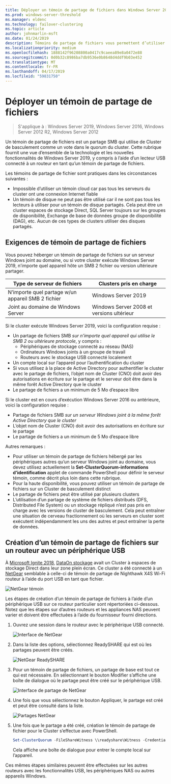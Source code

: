 ```yaml
---
title: Déployer un témoin de partage de fichiers dans Windows Server 2019
ms.prod: windows-server-threshold
ms.manager: eldenc
ms.technology: failover-clustering
ms.topic: article
author: johnmarlin-msft
ms.date: 01/24/2019
description: Témoins de partage de fichiers vous permettent d’utiliser un partage de fichiers vote de quorum du cluster. Cette rubrique décrit les témoins de partage de fichiers et les nouvelles fonctionnalités, notamment l’utilisation d’un lecteur USB connecté à un routeur en tant qu’un témoin de partage de fichiers.
ms.localizationpriority: medium
ms.openlocfilehash: 1888142f96208800a0417c9caeea89e8a0472e88
ms.sourcegitcommit: 0d0b32c8986ba7db9536e0b8648d4ddf9b03e452
ms.translationtype: MT
ms.contentlocale: fr-FR
ms.lasthandoff: 04/17/2019
ms.locfileid: "59831750"
---
```

# <a name="deploy-a-file-share-witness"></a>Déployer un témoin de partage de fichiers

> S'applique à : Windows Server 2019, Windows Server 2016, Windows Server 2012 R2, Windows Server 2012

Un témoin de partage de fichiers est un partage SMB qui utilise de Cluster de basculement comme un vote dans le quorum du cluster. Cette rubrique fournit une vue d’ensemble de la technologie et les nouvelles fonctionnalités de Windows Server 2019, y compris à l’aide d’un lecteur USB connecté à un routeur en tant qu’un témoin de partage de fichiers.

Les témoins de partage de fichier sont pratiques dans les circonstances suivantes :  

- Impossible d’utiliser un témoin cloud car pas tous les serveurs du cluster ont une connexion Internet fiable
- Un témoin de disque ne peut pas être utilisé car il ne sont pas tous les lecteurs à utiliser pour un témoin de disque partagés. Cela peut être un cluster espaces de stockage Direct, SQL Server toujours sur les groupes de disponibilité, Exchange de base de données groupe de disponibilité (DAG), etc.  Aucun de ces types de clusters utiliser des disques partagés.

## <a name="file-share-witness-requirements"></a>Exigences de témoin de partage de fichiers

Vous pouvez héberger un témoin de partage de fichiers sur un serveur Windows joint au domaine, ou si votre cluster exécute Windows Server 2019, n’importe quel appareil hôte un SMB 2 fichier ou version ultérieure partager.

|Type de serveur de fichiers                 | Clusters pris en charge |
|---------------------------------|--------------------|
|N’importe quel partage w/un appareil SMB 2 fichier | Windows Server 2019|
|Joint au domaine de Windows Server     | Windows Server 2008 et versions ultérieur|

Si le cluster exécute Windows Server 2019, voici la configuration requise :

- Un partage de fichiers SMB *sur n’importe quel appareil qui utilise le SMB 2 ou ultérieure protocole*, y compris :
    - Périphériques de stockage connecté au réseau (NAS)
    - Ordinateurs Windows joints à un groupe de travail
    - Routeurs avec le stockage USB connecté localement
- Un compte local sur l’appareil pour l’authentification du cluster
- Si vous utilisez à la place de Active Directory pour authentifier le cluster avec le partage de fichiers, l’objet nom de Cluster (CNO) doit avoir des autorisations en écriture sur le partage et le serveur doit être dans la même forêt Active Directory que le cluster
- Le partage de fichiers a un minimum de 5 Mo d’espace libre

Si le cluster est en cours d’exécution Windows Server 2016 ou antérieure, voici la configuration requise :

- Partage de fichiers SMB *sur un serveur Windows joint à la même forêt Active Directory que le cluster*
- L’objet nom de Cluster (CNO) doit avoir des autorisations en écriture sur le partage
- Le partage de fichiers a un minimum de 5 Mo d’espace libre

Autres remarques :
- Pour utiliser un témoin de partage de fichiers hébergé par les périphériques autres qu’un serveur Windows joint au domaine, vous devez utilisez actuellement la **Set-ClusterQuorum-informations d’identification** applet de commande PowerShell pour définir le serveur témoin, comme décrit plus loin dans cette rubrique.
- Pour la haute disponibilité, vous pouvez utiliser un témoin de partage de fichiers sur un Cluster de basculement distinct
- Le partage de fichiers peut être utilisé par plusieurs clusters
- L’utilisation d’un partage de système de fichiers distribués (DFS, Distributed File System) ou un stockage répliqué n’est pas pris en charge avec les versions de cluster de basculement.  Cela peut entraîner une situation de cerveau fractionnement où les serveurs en cluster sont exécutent indépendamment les uns des autres et peut entraîner la perte de données.

## <a name="creating-a-file-share-witness-on-a-router-with-a-usb-device"></a>Création d’un témoin de partage de fichiers sur un routeur avec un périphérique USB

À [Microsoft Ignite 2018](https://azure.microsoft.com/ignite/), [DataOn stockage](http://www.dataonstorage.com/) avait un Cluster à espaces de stockage Direct dans leur zone plein écran.  Ce cluster a été connecté à un [NetGear](https://www.netgear.com) semblable à celle-ci de témoin de partage de Nighthawk X4S Wi-Fi routeur à l’aide du port USB en tant que fichier.

![NetGear témoin](media\File-Share-Witness\FSW1.png)

Les étapes de création d’un témoin de partage de fichiers à l’aide d’un périphérique USB sur ce routeur particulier sont répertoriées ci-dessous.  Notez que les étapes sur d’autres routeurs et les appliances NAS peuvent varier et doivent être effectuées à l’aide du fournisseur fourni directions.


1. Ouvrez une session dans le routeur avec le périphérique USB connecté.

   ![Interface de NetGear](media\File-Share-Witness\FSW2.png)

2. Dans la liste des options, sélectionnez ReadySHARE qui est où les partages peuvent être créés.

   ![NetGear ReadySHARE](media\File-Share-Witness\FSW3.png)

3. Pour un témoin de partage de fichiers, un partage de base est tout ce qui est nécessaire.  En sélectionnant le bouton Modifier s’affiche une boîte de dialogue où le partage peut être créé sur le périphérique USB.

   ![Interface de partage de NetGear](media\File-Share-Witness\FSW4.png)

4. Une fois que vous sélectionnez le bouton Appliquer, le partage est créé et peut être consulté dans la liste.

   ![Partages NetGear](media\File-Share-Witness\FSW5.png)

5. Une fois que le partage a été créé, création le témoin de partage de fichier pour le Cluster s’effectue avec PowerShell.

   ```PowerShell
   Set-ClusterQuorum -FileShareWitness \\readyshare\Witness -Credential (Get-Credential)
   ```

   Cela affiche une boîte de dialogue pour entrer le compte local sur l’appareil.

Ces mêmes étapes similaires peuvent être effectuées sur les autres routeurs avec les fonctionnalités USB, les périphériques NAS ou autres appareils Windows.

